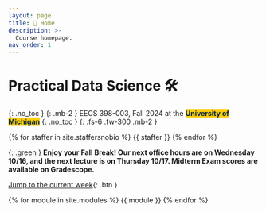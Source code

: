 ```yaml
---
layout: page
title: 🏡 Home
description: >-
  Course homepage.
nav_order: 1
---
```


# Practical Data Science 🛠️

{: .no_toc }
{: .mb-2 }
EECS 398-003, Fall 2024 at the <b><span style="background-color: #FFCB05; color: #00274C">University of Michigan</span></b>
{: .no_toc }
{: .fs-6 .fw-300 .mb-2 }
<!-- **Lecture**: TuTh 1:30-3:00PM, [1500 EECS](https://maps.app.goo.gl/JBGihmGrYYsgcnwN8)<br>
**Discussions**: F 12:30-1:30PM, [2147 GGBL](https://maps.app.goo.gl/U6R5aH5cdY838Tj77), or F 2:30-3:30PM, [1670 BBB](https://maps.app.goo.gl/wuMosGqmKQ4KUmqdA)<br>
4 credits • ULCS for Computer Science majors, Advanced Technical Elective or Application Elective for Data Science majors, Flexible Technical Elective for Electrical Engineering majors

{: .success } -->

<!-- {% assign instructors = site.staffersnobio | where: 'role', 'Instructor' %} -->
{% for staffer in site.staffersnobio %}
{{ staffer }}
{% endfor %}

{: .green }
**Enjoy your Fall Break! Our next office hours are on Wednesday 10/16, and the next lecture is on Thursday 10/17. Midterm Exam scores are available on Gradescope.**


[Jump to the current week](#week-8-fall-break-introduction-to-modeling){: .btn }

{% for module in site.modules %}
{{ module }}
{% endfor %}

